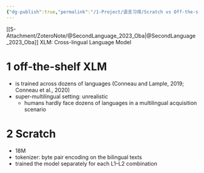 ```yaml
---
{"dg-publish":true,"permalink":"/1-Project/语言习得/Scratch vs Off-the-shelf XLM/"}
---
```


[[5-Attachment/ZoteroNote/@SecondLanguage_2023_Oba\|@SecondLanguage_2023_Oba]]
XLM: Cross-lingual Language Model
# 1 off-the-shelf XLM
- is trained across dozens of languages (Conneau and Lample, 2019; Conneau et al., 2020)
- super-multilingual setting: unrealistic
	- humans hardly face dozens of languages in a multilingual acquisition scenario
# 2 Scratch
- 18M
- tokenizer: byte pair encoding on the bilingual texts
- trained the model separately for each L1–L2 combination
